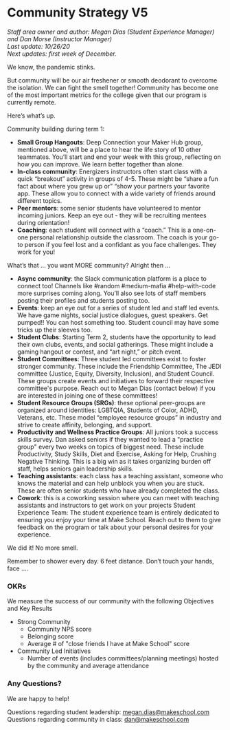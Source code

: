 # Community Strategy V5  
*Staff area owner and author: Megan Dias (Student Experience Manager) and Dan Morse (Instructor Manager)* <br>
*Last update: 10/26/20* <br>
*Next updates: first week of December.* <br>

We know, the pandemic stinks. 

But community will be our air freshener or smooth deodorant to overcome the isolation. We can fight the smell together! Community has become one of the most important metrics for the college given that our program is currently remote.

Here’s what’s up.

Community building during term 1:
* **Small Group Hangouts**: Deep Connection your Maker Hub group, mentioned above, will be a place to hear the life story of 10 other teammates. You’ll start and end your week with this group, reflecting on how you can improve. We learn better together than alone.
* **In-class community**: Energizers instructors often start class with a quick “breakout” activity in groups of 4-5. These might be “share a fun fact about where you grew up or” “show your partners your favorite app. These allow you to connect with a wide variety of friends around different topics.
* **Peer mentors**: some senior students have volunteered to mentor incoming juniors. Keep an eye out - they will be recruiting mentees during orientation!
* **Coaching**: each student will connect with a “coach.” This is a one-on-one personal relationship outside the classroom. The coach is your go-to person if you feel lost and a confidant as you face challenges. They work for you!

What’s that … you want MORE community? Alright then …

* **Async community**: the Slack communication platform is a place to connect too! Channels like #random #medium-mafia #help-with-code more surprises coming along. You’ll also see lots of staff members posting their profiles and students posting too.
* **Events**: keep an eye out for a series of student led and staff led events. We have game nights, social justice dialogues, guest speakers. Get pumped!! You can host something too. Student council may have some tricks up their sleeves too.
* **Student Clubs**: Starting Term 2, students have the opportunity to lead their own clubs, events, and social gatherings. These might include a gaming hangout or contest, and “art night,” or pitch event.
* **Student Committees**: Three student led committees exist to foster stronger community. These include the Friendship Committee, The JEDI committee (Justice, Equity, Diversity, Inclusion), and Student Council. These groups create events and initiatives to forward their respective committee's purpose. Reach out to Megan Dias (contact below) if you are interested in joining one of these committees!
* **Student Resource Groups (SRGs)**: these optional peer-groups are organized around identities: LGBTQIA, Students of Color, ADHD, Veterans, etc. These model “employee resource groups” in industry and strive to create affinity, belonging, and support.
* **Productivity and Wellness Practice Groups**: All juniors took a success skills survey. Dan asked seniors if they wanted to lead a "practice group" every two weeks on topics of biggest need. These include Productivity, Study Skills, Diet and Exercise, Asking for Help, Crushing Negative Thinking. This is a big win as it takes organizing burden off staff, helps seniors gain leadership skills.
* **Teaching assistants**: each class has a teaching assistant, someone who knows the material and can help unblock you when you are stuck. These are often senior students who have already completed the class.
* **Cowork**: this is a coworking session where you can meet with teaching assistants and instructors to get work on your projects
Student Experience Team: The student experience team is entirely dedicated to ensuring you enjoy your time at Make School. Reach out to them to give feedback on the program or talk about your personal desires for your experience.

We did it! No more smell.

Remember to shower every day. 6 feet distance. Don’t touch your hands, face ….

### OKRs
We measure the success of our community with the following Objectives and Key Results
- Strong Community
  - Community NPS score
  - Belonging score
  - Average # of "close friends I have at Make School" score
- Community Led Initiatives
  - Number of events (includes committees/planning meetings) hosted by the community and average attendance

### Any Questions?

We are happy to help!

Questions regarding student leadership: megan.dias@makeschool.com
Questions regarding community in class: dan@makeschool.com 
